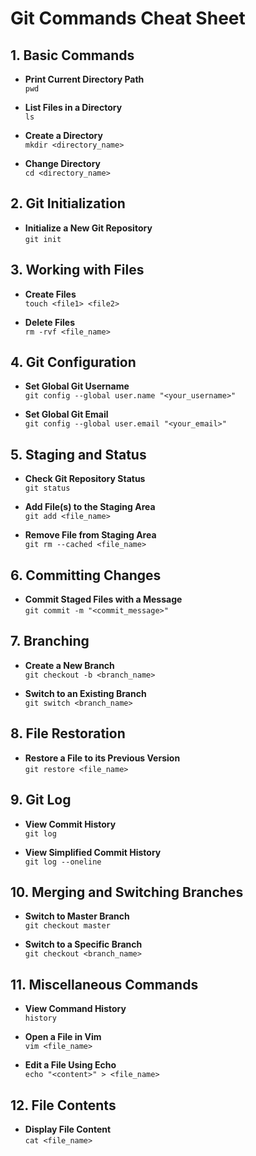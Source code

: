 # Git Commands Cheat Sheet

## 1. Basic Commands
- **Print Current Directory Path**  
  `pwd`

- **List Files in a Directory**  
  `ls`

- **Create a Directory**  
  `mkdir <directory_name>`

- **Change Directory**  
  `cd <directory_name>`

## 2. Git Initialization
- **Initialize a New Git Repository**  
  `git init`

## 3. Working with Files
- **Create Files**  
  `touch <file1> <file2>`

- **Delete Files**  
  `rm -rvf <file_name>`

## 4. Git Configuration
- **Set Global Git Username**  
  `git config --global user.name "<your_username>"`

- **Set Global Git Email**  
  `git config --global user.email "<your_email>"`

## 5. Staging and Status
- **Check Git Repository Status**  
  `git status`

- **Add File(s) to the Staging Area**  
  `git add <file_name>`

- **Remove File from Staging Area**  
  `git rm --cached <file_name>`

## 6. Committing Changes
- **Commit Staged Files with a Message**  
  `git commit -m "<commit_message>"`

## 7. Branching
- **Create a New Branch**  
  `git checkout -b <branch_name>`

- **Switch to an Existing Branch**  
  `git switch <branch_name>`

## 8. File Restoration
- **Restore a File to its Previous Version**  
  `git restore <file_name>`

## 9. Git Log
- **View Commit History**  
  `git log`

- **View Simplified Commit History**  
  `git log --oneline`

## 10. Merging and Switching Branches
- **Switch to Master Branch**  
  `git checkout master`

- **Switch to a Specific Branch**  
  `git checkout <branch_name>`

## 11. Miscellaneous Commands
- **View Command History**  
  `history`

- **Open a File in Vim**  
  `vim <file_name>`

- **Edit a File Using Echo**  
  `echo "<content>" > <file_name>`

## 12. File Contents
- **Display File Content**  
  `cat <file_name>`

